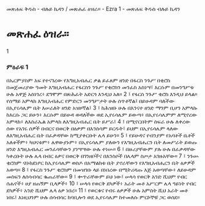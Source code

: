 ﻿
መጽሐፍ ቅዱስ - ብሉይ ኪዳን / መጽሐፈ ዕዝራ። - Ezra 1 - መጽሐፍ ቅዱስ ብሉይ ኪዳን
# መጽሐፈ ዕዝራ።
1
### ምዕራፍ 1
በኤርምያስም አፍ የተናገረው የእግዚአብሔር ቃል ይፈጸም ዘንድ በፋርስ ንጉሥ በቂሮስ በመጀመሪያው ዓመት እግዚአብሔር የፋርስን ንጉሥ የቂሮስን መንፈስ አስነሣ፤ እርሱም በመንግሥቱ ሁሉ አዋጅ አስነገረ፥ ደግሞም በጽሕፈት አድርጎ እንዲህ አለ።
2 ፤ የፋርስ ንጉሥ ቂሮስ እንዲህ ይላል። የሰማይ አምላክ እግዚአብሔር የምድርን መንግሥታት ሁሉ ሰጥቶኛል፤ በይሁዳም ባለችው በኢየሩሳሌም ቤት እሠራለት ዘንድ አዝዞኛል፤
3 ፤ ከሕዝቡ ሁሉ በእንናተ ዘንድ ማንም ቢሆን አምላኩ ከእርሱ ጋር ይሁን፥ እርሱም በይሁዳ ወዳለችው ወደ ኢየሩሳሌም ይውጣ፥ በኢየሩሳሌምም ለሚኖረው አምላክ፥ ለእስራኤል አምላክ ለእግዚአብሔር ቤት ይሥራ፤
4 ፤ በሚኖርበትም ስፍራ ሁሉ ለቀረው ሰው የአገሩ ሰዎች በብርና በወርቅ በዕቃም በእንስሳም ይርዱት፤ ይህም በኢየሩሳሌም ላለው ለእግዚአብሔር ቤት በፈቃዳቸው ከሚያቀርቡት ሌላ ይሁን።
5 ፤ የይሁዳና የብንያም የአባቶች ቤቶች አለቆችም፥ ካህናቱም፥ ሌዋውያኑም፥ በኢየሩሳሌም ያለውን የእግዚአብሔርን ቤት ለመሥራት ይወጡ ዘንድ እግዚአብሔር መንፈሳቸውን ያነሣሣው ሁሉ ተነሡ።
6 ፤ በዙሪያቸውም ያሉ ሁሉ በፈቃዳቸው ካቀረቡት ሁሉ ሌላ በብር ዕቃና በወርቅ በገንዘቦችና በእንስሶች በሌላም ስጦታ አገዙአቸው።
7 ፤ ንጉሡ ቂሮስም ናቡከደነፆር ከኢየሩሳሌም ወስዶ በአማልክቱ ቤት ያኖራቸውን የእግዚአብሔርን ቤት ዕቃዎች አወጣ።
8 ፤ የፋርስ ንጉሥ ቂሮስም በመዝገቡ ላይ በነበረው በሚትሪዳጡ እጅ አወጣቸው፥ ለይሁዳም መስፍን ለሰሳብሳር ቈጠራቸው።
9 ፤ ቍጥራቸውም ይህ ነው፤ ሠላሳ የወርቅ አንድ ሺህም የብር ሰሐኖች፥ ሀያ ዘጠኝም ቢላዎች፥
10 ፤ ሠላሳ የወርቅ ደካዎች፥ አራት መቶ አሥርም ሌላ ዓይነት የብር ደካዎች፥ አንድ ሺህም ሌላ ዕቃ ነበረ።
11 ፤ የወርቁና የብሩ ዕቃዎች ሁሉ አምስት ሺህ አራት መቶ ነበሩ፤ እነዚህንም ሁሉ ሰሳብሳር ከባቢሎን ወደ ኢየሩሳሌም ከተመለሱ ምርኮኞቹ ጋር ወሰደ።
